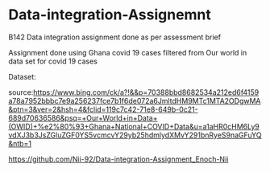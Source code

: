 # Data-integration-Assignemnt

B142 Data integration assignment done as per assessment brief

Assignment done using Ghana covid 19 cases filtered from Our world in data set for covid 19 cases

Dataset:

source:https://www.bing.com/ck/a?!&&p=70388bbd8682534a212ed6f4159a78a7952bbbc7e9a256237fce7b1f6de072a6JmltdHM9MTc1MTA2ODgwMA&ptn=3&ver=2&hsh=4&fclid=119c7c42-71e8-649b-0c21-689d70636586&psq=+Our+World+in+Data+(OWID)+%e2%80%93+Ghana+National+COVID+Data&u=a1aHR0cHM6Ly9vdXJ3b3JsZGluZGF0YS5vcmcvY29yb25hdmlydXMvY291bnRyeS9naGFuYQ&ntb=1


https://github.com/Nii-92/Data-integration-Assignment_Enoch-Nii
